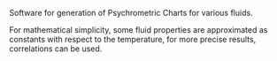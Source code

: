 Software for generation of Psychrometric Charts for various fluids.

For mathematical simplicity, some fluid properties are approximated as constants with respect to the temperature, for more precise results, correlations can be used.
